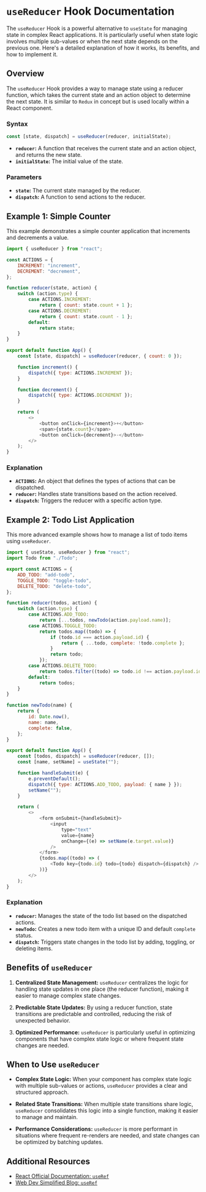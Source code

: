 # `useReducer` Hook Documentation

The `useReducer` Hook is a powerful alternative to `useState` for managing state in complex React applications. It is particularly useful when state logic involves multiple sub-values or when the next state depends on the previous one. Here's a detailed explanation of how it works, its benefits, and how to implement it.

## Overview

The `useReducer` Hook provides a way to manage state using a reducer function, which takes the current state and an action object to determine the next state. It is similar to `Redux` in concept but is used locally within a React component.

### Syntax

```javascript
const [state, dispatch] = useReducer(reducer, initialState);
```

- **`reducer`:** A function that receives the current state and an action object, and returns the new state.
- **`initialState`:** The initial value of the state.

### Parameters

- **`state`:** The current state managed by the reducer.
- **`dispatch`:** A function to send actions to the reducer.

## Example 1: Simple Counter

This example demonstrates a simple counter application that increments and decrements a value.

```javascript
import { useReducer } from "react";

const ACTIONS = {
    INCREMENT: "increment",
    DECREMENT: "decrement",
};

function reducer(state, action) {
    switch (action.type) {
        case ACTIONS.INCREMENT:
            return { count: state.count + 1 };
        case ACTIONS.DECREMENT:
            return { count: state.count - 1 };
        default:
            return state;
    }
}

export default function App() {
    const [state, dispatch] = useReducer(reducer, { count: 0 });

    function increment() {
        dispatch({ type: ACTIONS.INCREMENT });
    }

    function decrement() {
        dispatch({ type: ACTIONS.DECREMENT });
    }

    return (
        <>
            <button onClick={increment}>+</button>
            <span>{state.count}</span>
            <button onClick={decrement}>-</button>
        </>
    );
}
```

### Explanation

- **`ACTIONS`:** An object that defines the types of actions that can be dispatched.
- **`reducer`:** Handles state transitions based on the action received.
- **`dispatch`:** Triggers the reducer with a specific action type.

## Example 2: Todo List Application

This more advanced example shows how to manage a list of todo items using `useReducer`.

```javascript
import { useState, useReducer } from "react";
import Todo from "./Todo";

export const ACTIONS = {
    ADD_TODO: "add-todo",
    TOGGLE_TODO: "toggle-todo",
    DELETE_TODO: "delete-todo",
};

function reducer(todos, action) {
    switch (action.type) {
        case ACTIONS.ADD_TODO:
            return [...todos, newTodo(action.payload.name)];
        case ACTIONS.TOGGLE_TODO:
            return todos.map((todo) => {
                if (todo.id === action.payload.id) {
                    return { ...todo, complete: !todo.complete };
                }
                return todo;
            });
        case ACTIONS.DELETE_TODO:
            return todos.filter((todo) => todo.id !== action.payload.id);
        default:
            return todos;
    }
}

function newTodo(name) {
    return {
        id: Date.now(),
        name: name,
        complete: false,
    };
}

export default function App() {
    const [todos, dispatch] = useReducer(reducer, []);
    const [name, setName] = useState("");

    function handleSubmit(e) {
        e.preventDefault();
        dispatch({ type: ACTIONS.ADD_TODO, payload: { name } });
        setName("");
    }

    return (
        <>
            <form onSubmit={handleSubmit}>
                <input
                    type="text"
                    value={name}
                    onChange={(e) => setName(e.target.value)}
                />
            </form>
            {todos.map((todo) => (
                <Todo key={todo.id} todo={todo} dispatch={dispatch} />
            ))}
        </>
    );
}
```

### Explanation

- **`reducer`:** Manages the state of the todo list based on the dispatched actions.
- **`newTodo`:** Creates a new todo item with a unique ID and default `complete` status.
- **`dispatch`:** Triggers state changes in the todo list by adding, toggling, or deleting items.

## Benefits of `useReducer`

1. **Centralized State Management:** `useReducer` centralizes the logic for handling state updates in one place (the reducer function), making it easier to manage complex state changes.
2. **Predictable State Updates:** By using a reducer function, state transitions are predictable and controlled, reducing the risk of unexpected behavior.

3. **Optimized Performance:** `useReducer` is particularly useful in optimizing components that have complex state logic or where frequent state changes are needed.

## When to Use `useReducer`

- **Complex State Logic:** When your component has complex state logic with multiple sub-values or actions, `useReducer` provides a clear and structured approach.
  
- **Related State Transitions:** When multiple state transitions share logic, `useReducer` consolidates this logic into a single function, making it easier to manage and maintain.

- **Performance Considerations:** `useReducer` is more performant in situations where frequent re-renders are needed, and state changes can be optimized by batching updates.

## Additional Resources

- [React Official Documentation: `useRef`](https://react.dev/reference/react/useReducer)
- [Web Dev Simplified Blog: `useRef`](https://blog.webdevsimplified.com/2020-06/use-reducer/)
